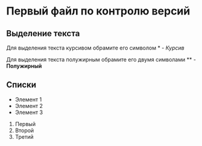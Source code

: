 # Первый файл по контролю версий   

## Выделение текста

Для выделения текста курсивом обрамите его символом * - *Курсив*

Для выделения текста полужирным обрамите его двумя символами ** - **Полужирный**

## Списки

* Элемент 1
* Элемент 2
* Элемент 3

1. Первый
2. Второй
3. Третий

